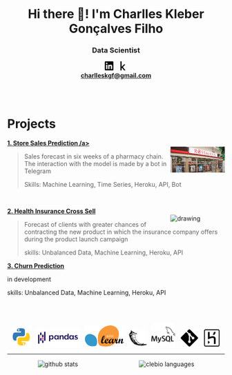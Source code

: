 <h1 align="center">Hi there 👋! I'm Charlles Kleber Gonçalves Filho</h1>

<h3 align="center">Data Scientist</h3>

<div align="center">
    <a href="https://www.linkedin.com/in/charlles-kleber-953790174/" target="_blank"><img src="icons/linkedin.svg" alt="Linkedin" width="4%" lenght="4%"></a>&nbsp;&nbsp;
    <a href="https://www.kaggle.com/charlleskleber" target="_blank"><img src="icons/kaggle.svg" alt="Kaggle" width="4%" lenght="4%"></a>
</div>

<div align="center">
	<div style="display: inline-block;">
		<a href="https://www.linkedin.com/in/charlleskleber/" target="_blank">	
			<strong>charlleskgf@gmail.com</strong></a>
	</div>
</div>

<br></br>


<h1>Projects</h1>

<strong><a href="https://github.com/FabioCaffarello/Rossmann-Store-Sales">1. Store Sales Prediction /a></strong>
<br>
<a href="https://github.com/charlleskleber/RossmannnSalesPred">
	<img src="https://github.com/FabioCaffarello/Rossmann-Store-Sales/blob/master/img/rossmann.jpg" alt="drawing" align="right" width="25%"/>
</a>
> <p>Sales forecast in six weeks of a pharmacy chain. The interaction with the model is made by a bot in Telegram</p>
> <p>Skills: Machine Learning, Time Series, Heroku, API, Bot</p>
<br>

<strong><a href="https://github.com/">2. Health Insurance Cross Sell</a></strong>
<br>
<a href="https://github.com/">
	<img src="https://github.com/" alt="drawing" align="right" width="25%"/>
</a>
> <p>Forecast of clients with greater chances of contracting the new product in which the insurance company offers during the product launch campaign</p>
> <p>skills: Unbalanced Data, Machine Learning, Heroku, API</p>

<strong><a href="https://github.com/">3. Churn Prediction </a></strong>
<br>
<p>in development</p>
<p>skills: Unbalanced Data, Machine Learning, Heroku, API</p>

<br></br>

<div align="center" style=".">
	<img src="icons/python.svg" alt="Python" width="9%" lenght="10%">&nbsp;&nbsp;
	<img src="icons/pandas.svg" alt="Pandas" width="20%" lenght="10%">&nbsp;&nbsp;
	<img src="icons/scikit-learn.svg" alt="sklearn" width="18%" lenght="10%">&nbsp;&nbsp;
	<img src="icons/flask.svg" alt="git" width="8%" lenght="10%">&nbsp;&nbsp;
	<img src="icons/mysql.svg" alt="mysql" width="11%" lenght="10%">&nbsp;&nbsp;
	<img src="icons/git.svg" alt="git" width="8%" lenght="10%">&nbsp;&nbsp;
	<img src="icons/heroku.svg" alt="git" width="8%" lenght="10%">
</div>

---
<div style="display: flex;justify-content: space-around;" align="center">
	<img src="https://github-readme-stats.vercel.app/api?username=charlleskleber&hide=contribs,prs&show_icons=true&hide_border=true&title_color=000" alt="github stats">
	<img src="https://github-readme-stats.vercel.app/api/top-langs/?username=charlleskleber&layout=compact&hide_border=true&title_color=000" alt="clebio languages">
</div>
